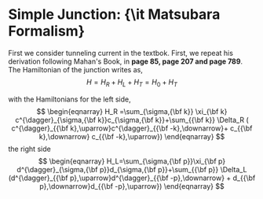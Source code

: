 
# Simple Junction: {\it Matsubara Formalism}

First we consider tunneling current in the textbok. First, we repeat his derivation following Mahan's Book, in **page 85, page 207 and page 789**. The Hamiltonian of the junction writes as,
$$
H=H_{R}+H_L+H_T=H_0+H_T
$$

with the Hamiltonians for the left side,
$$
\begin{eqnarray}
H_R =\sum_{\sigma,{\bf k}} \xi_{\bf k} c^{\dagger}_{\sigma,{\bf
k}}c_{\sigma,{\bf k}}+\sum_{{\bf k}} \Delta_R ( c^{\dagger}_{{\bf
k},\uparrow}c^{\dagger}_{{\bf -k},\downarrow}+ c_{{\bf
k},\downarrow} c_{{\bf -k},\uparrow})
\end{eqnarray}
$$
the right side
$$
\begin{eqnarray}
H_L=\sum_{\sigma,{\bf p}}\xi_{\bf p} d^{\dagger}_{\sigma,{\bf
p}}d_{\sigma,{\bf p}}+\sum_{{\bf p}}
\Delta_L (d^{\dagger}_{{\bf p},\uparrow}d^{\dagger}_{{\bf -p},\downarrow} + d_{{\bf p},\downarrow}d_{{\bf -p},\uparrow})
\end{eqnarray}
$$


```python

```
